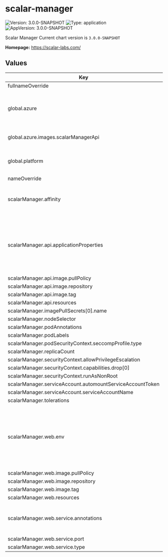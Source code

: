 # scalar-manager

![Version: 3.0.0-SNAPSHOT](https://img.shields.io/badge/Version-3.0.0--SNAPSHOT-informational?style=flat-square)  ![Type: application](https://img.shields.io/badge/Type-application-informational?style=flat-square)  ![AppVersion: 3.0.0-SNAPSHOT](https://img.shields.io/badge/AppVersion-3.0.0--SNAPSHOT-informational?style=flat-square)

Scalar Manager
Current chart version is `3.0.0-SNAPSHOT`

**Homepage:** <https://scalar-labs.com/>

## Values

| Key | Type | Default | Description |
|-----|------|---------|-------------|
| fullnameOverride | string | `""` |  |
| global.azure | object | `{"extension":{"resourceId":"DONOTMODIFY"},"identity":{"clientId":"DONOTMODIFY"},"images":{"scalarManagerApi":{"image":"scalar-manager-api-azure-payg","registry":"scalar.azurecr.io","tag":""},"scalarManagerWeb":{"image":"scalar-manager-web-azure-payg","registry":"scalar.azurecr.io","tag":""}},"marketplace":{"planId":"DONOTMODIFY"}}` | Azure Marketplace specific configurations. |
| global.azure.images.scalarManagerApi | object | `{"image":"scalar-manager-api-azure-payg","registry":"scalar.azurecr.io","tag":""}` | Container image of Scalar Manager for Azure Marketplace. |
| global.platform | string | `""` | Specify the platform that you use. This configuration is for internal use. |
| nameOverride | string | `""` |  |
| scalarManager.affinity | object | `{}` | The affinity/anti-affinity feature, greatly expands the types of constraints you can express. |
| scalarManager.api.applicationProperties | string | The minimum template of application.properties is set by default. | The application.properties for Scalar Manager. If you want to customize application.properties, you can override this value with your application.properties. |
| scalarManager.api.image.pullPolicy | string | `"IfNotPresent"` |  |
| scalarManager.api.image.repository | string | `"ghcr.io/scalar-labs/scalar-manager-api"` |  |
| scalarManager.api.image.tag | string | `""` |  |
| scalarManager.api.resources | object | `{}` |  |
| scalarManager.imagePullSecrets[0].name | string | `"reg-docker-secrets"` |  |
| scalarManager.nodeSelector | object | `{}` |  |
| scalarManager.podAnnotations | object | `{}` |  |
| scalarManager.podLabels | object | `{}` |  |
| scalarManager.podSecurityContext.seccompProfile.type | string | `"RuntimeDefault"` |  |
| scalarManager.replicaCount | int | `1` |  |
| scalarManager.securityContext.allowPrivilegeEscalation | bool | `false` |  |
| scalarManager.securityContext.capabilities.drop[0] | string | `"ALL"` |  |
| scalarManager.securityContext.runAsNonRoot | bool | `true` |  |
| scalarManager.serviceAccount.automountServiceAccountToken | bool | `true` |  |
| scalarManager.serviceAccount.serviceAccountName | string | `""` |  |
| scalarManager.tolerations | list | `[]` |  |
| scalarManager.web.env | list | `[{"name":"GRAFANA_SERVER_URL","value":"http://scalar-monitoring-grafana.monitoring.svc.cluster.local:3000"}]` | The environment variables for Scalar Manager web container. If you want to customize environment variables, you can override this value with your environment variables. |
| scalarManager.web.image.pullPolicy | string | `"IfNotPresent"` |  |
| scalarManager.web.image.repository | string | `"ghcr.io/scalar-labs/scalar-manager-web"` |  |
| scalarManager.web.image.tag | string | `""` |  |
| scalarManager.web.resources | object | `{}` |  |
| scalarManager.web.service.annotations | object | `{}` | Service annotations. For example, you can configure the Load Balancer provided by Cloud Service. |
| scalarManager.web.service.port | int | `80` |  |
| scalarManager.web.service.type | string | `"ClusterIP"` |  |

